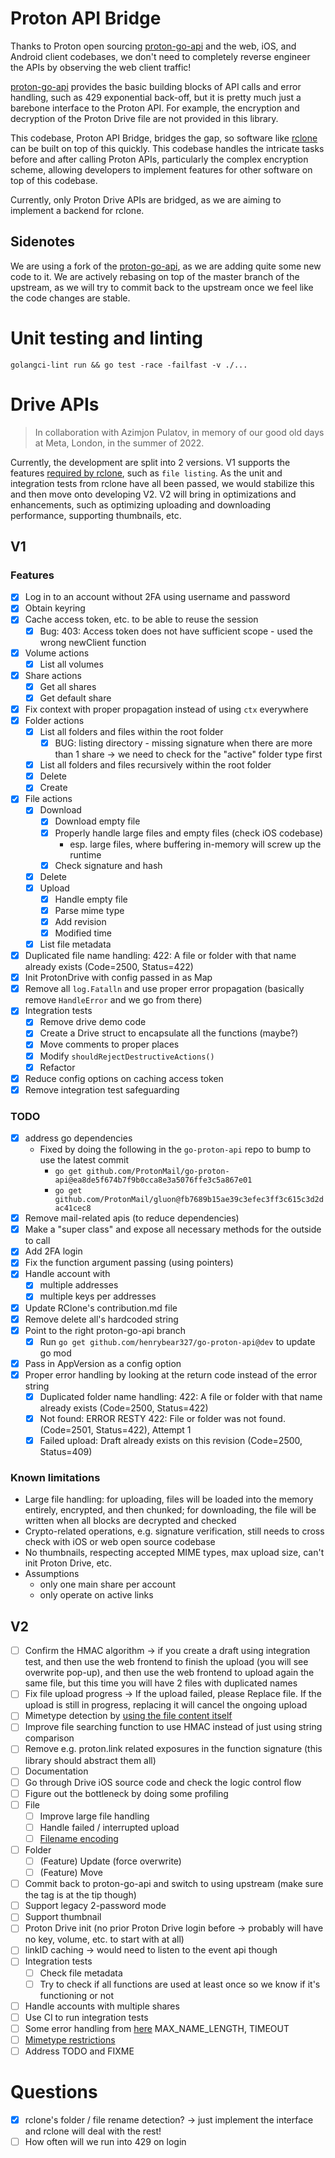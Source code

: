 # Proton API Bridge

Thanks to Proton open sourcing [proton-go-api](https://github.com/ProtonMail/go-proton-api) and the web, iOS, and Android client codebases, we don't need to completely reverse engineer the APIs by observing the web client traffic!

[proton-go-api](https://github.com/ProtonMail/go-proton-api) provides the basic building blocks of API calls and error handling, such as 429 exponential back-off, but it is pretty much just a barebone interface to the Proton API. For example, the encryption and decryption of the Proton Drive file are not provided in this library. 

This codebase, Proton API Bridge, bridges the gap, so software like [rclone](https://github.com/rclone/rclone) can be built on top of this quickly. This codebase handles the intricate tasks before and after calling Proton APIs, particularly the complex encryption scheme, allowing developers to implement features for other software on top of this codebase.

Currently, only Proton Drive APIs are bridged, as we are aiming to implement a backend for rclone.

## Sidenotes

We are using a fork of the [proton-go-api](https://github.com/henrybear327/go-proton-api), as we are adding quite some new code to it. We are actively rebasing on top of the master branch of the upstream, as we will try to commit back to the upstream once we feel like the code changes are stable.

# Unit testing and linting 

`golangci-lint run && go test -race -failfast -v ./...`

# Drive APIs

> In collaboration with Azimjon Pulatov, in memory of our good old days at Meta, London, in the summer of 2022.

Currently, the development are split into 2 versions. 
V1 supports the features [required by rclone](https://github.com/henrybear327/rclone/blob/master/fs/types.go), such as `file listing`. As the unit and integration tests from rclone have all been passed, we would stabilize this and then move onto developing V2.
V2 will bring in optimizations and enhancements, such as optimizing uploading and downloading performance, supporting thumbnails, etc.

## V1

### Features

- [x] Log in to an account without 2FA using username and password 
- [x] Obtain keyring
- [x] Cache access token, etc. to be able to reuse the session
    - [x] Bug: 403: Access token does not have sufficient scope - used the wrong newClient function
- [x] Volume actions
    - [x] List all volumes
- [x] Share actions
    - [x] Get all shares
    - [x] Get default share
- [x] Fix context with proper propagation instead of using `ctx` everywhere
- [x] Folder actions
    - [x] List all folders and files within the root folder
        - [x] BUG: listing directory - missing signature when there are more than 1 share -> we need to check for the "active" folder type first
    - [x] List all folders and files recursively within the root folder
    - [x] Delete
    - [x] Create
- [x] File actions
    - [x] Download
        - [x] Download empty file
        - [x] Properly handle large files and empty files (check iOS codebase)
            - esp. large files, where buffering in-memory will screw up the runtime
        - [x] Check signature and hash
    - [x] Delete
    - [x] Upload
        - [x] Handle empty file        
        - [x] Parse mime type 
        - [x] Add revision
        - [x] Modified time
    - [x] List file metadata 
- [x] Duplicated file name handling: 422: A file or folder with that name already exists (Code=2500, Status=422)
- [x] Init ProtonDrive with config passed in as Map
- [x] Remove all `log.Fatalln` and use proper error propagation (basically remove `HandleError` and we go from there)
- [x] Integration tests
    - [x] Remove drive demo code
    - [x] Create a Drive struct to encapsulate all the functions (maybe?)
    - [x] Move comments to proper places
    - [x] Modify `shouldRejectDestructiveActions()`
    - [x] Refactor 
- [x] Reduce config options on caching access token
- [x] Remove integration test safeguarding

### TODO

- [x] address go dependencies
    - Fixed by doing the following in the `go-proton-api` repo to bump to use the latest commit
        - `go get github.com/ProtonMail/go-proton-api@ea8de5f674b7f9b0cca8e3a5076ffe3c5a867e01`
        - `go get github.com/ProtonMail/gluon@fb7689b15ae39c3efec3ff3c615c3d2dac41cec8`
- [x] Remove mail-related apis (to reduce dependencies) 
- [x] Make a "super class" and expose all necessary methods for the outside to call
- [x] Add 2FA login
- [x] Fix the function argument passing (using pointers)
- [x] Handle account with
    - [x] multiple addresses
    - [x] multiple keys per addresses
- [x] Update RClone's contribution.md file
- [x] Remove delete all's hardcoded string
- [x] Point to the right proton-go-api branch
    - [x] Run `go get github.com/henrybear327/go-proton-api@dev` to update go mod
- [x] Pass in AppVersion as a config option
- [x] Proper error handling by looking at the return code instead of the error string
    - [x] Duplicated folder name handling: 422: A file or folder with that name already exists (Code=2500, Status=422)
    - [x] Not found: ERROR RESTY 422: File or folder was not found. (Code=2501, Status=422), Attempt 1
    - [x] Failed upload: Draft already exists on this revision (Code=2500, Status=409)

### Known limitations

- Large file handling: for uploading, files will be loaded into the memory entirely, encrypted, and then chunked; for downloading, the file will be written when all blocks are decrypted and checked
- Crypto-related operations, e.g. signature verification, still needs to cross check with iOS or web open source codebase 
- No thumbnails, respecting accepted MIME types, max upload size, can't init Proton Drive, etc.
- Assumptions
    - only one main share per account
    - only operate on active links

## V2

- [ ] Confirm the HMAC algorithm -> if you create a draft using integration test, and then use the web frontend to finish the upload (you will see overwrite pop-up), and then use the web frontend to upload again the same file, but this time you will have 2 files with duplicated names
- [ ] Fix file upload progress -> If the upload failed, please Replace file. If the upload is still in progress, replacing it will cancel the ongoing upload
- [ ] Mimetype detection by [using the file content itself](github.com/gabriel-vasile/mimetype)
- [ ] Improve file searching function to use HMAC instead of just using string comparison
- [ ] Remove e.g. proton.link related exposures in the function signature (this library should abstract them all)
- [ ] Documentation
- [ ] Go through Drive iOS source code and check the logic control flow
- [ ] Figure out the bottleneck by doing some profiling 
- [ ] File
    - [ ] Improve large file handling
    - [ ] Handle failed / interrupted upload
    - [ ] [Filename encoding](https://github.com/ProtonMail/WebClients/blob/b4eba99d241af4fdae06ff7138bd651a40ef5d3c/applications/drive/src/app/store/_links/validation.ts#L51)
- [ ] Folder
    - [ ] (Feature) Update (force overwrite)
    - [ ] (Feature) Move
- [ ] Commit back to proton-go-api and switch to using upstream (make sure the tag is at the tip though)
- [ ] Support legacy 2-password mode
- [ ] Support thumbnail
- [ ] Proton Drive init (no prior Proton Drive login before -> probably will have no key, volume, etc. to start with at all)
- [ ] linkID caching -> would need to listen to the event api though
- [ ] Integration tests
    - [ ] Check file metadata
    - [ ] Try to check if all functions are used at least once so we know if it's functioning or not
- [ ] Handle accounts with multiple shares
- [ ] Use CI to run integration tests
- [ ] Some error handling from [here](https://github.com/ProtonMail/WebClients/blob/main/packages/shared/lib/drive/constants.ts) MAX_NAME_LENGTH, TIMEOUT
- [ ] [Mimetype restrictions](https://github.com/ProtonMail/WebClients/blob/main/packages/shared/lib/drive/constants.ts#LL47C14-L47C42)
- [ ] Address TODO and FIXME

# Questions

- [x] rclone's folder / file rename detection? -> just implement the interface and rclone will deal with the rest!
- [ ] How often will we run into 429 on login
